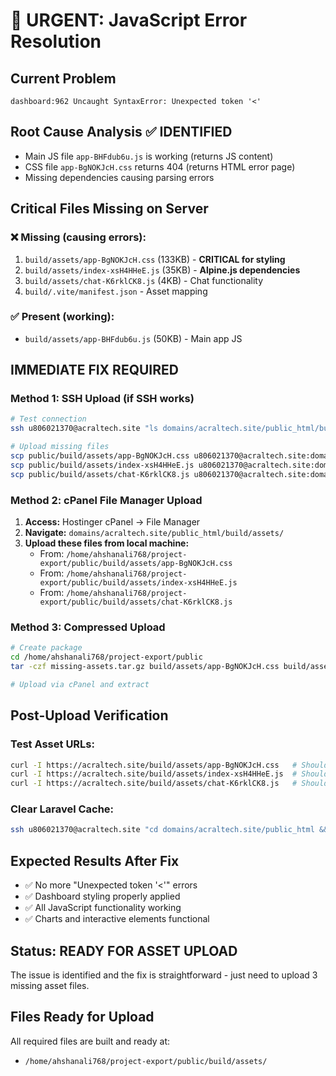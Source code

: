 # 🚨 URGENT: JavaScript Error Resolution

## Current Problem
```
dashboard:962 Uncaught SyntaxError: Unexpected token '<'
```

## Root Cause Analysis ✅ IDENTIFIED
- Main JS file `app-BHFdub6u.js` is working (returns JS content)
- CSS file `app-BgNOKJcH.css` returns 404 (returns HTML error page)
- Missing dependencies causing parsing errors

## Critical Files Missing on Server

### ❌ Missing (causing errors):
1. `build/assets/app-BgNOKJcH.css` (133KB) - **CRITICAL for styling**
2. `build/assets/index-xsH4HHeE.js` (35KB) - **Alpine.js dependencies**  
3. `build/assets/chat-K6rklCK8.js` (4KB) - Chat functionality
4. `build/.vite/manifest.json` - Asset mapping

### ✅ Present (working):
- `build/assets/app-BHFdub6u.js` (50KB) - Main app JS

## IMMEDIATE FIX REQUIRED

### Method 1: SSH Upload (if SSH works)
```bash
# Test connection
ssh u806021370@acraltech.site "ls domains/acraltech.site/public_html/build/assets/"

# Upload missing files
scp public/build/assets/app-BgNOKJcH.css u806021370@acraltech.site:domains/acraltech.site/public_html/build/assets/
scp public/build/assets/index-xsH4HHeE.js u806021370@acraltech.site:domains/acraltech.site/public_html/build/assets/
scp public/build/assets/chat-K6rklCK8.js u806021370@acraltech.site:domains/acraltech.site/public_html/build/assets/
```

### Method 2: cPanel File Manager Upload
1. **Access:** Hostinger cPanel → File Manager
2. **Navigate:** `domains/acraltech.site/public_html/build/assets/`
3. **Upload these files from local machine:**
   - From: `/home/ahshanali768/project-export/public/build/assets/app-BgNOKJcH.css`
   - From: `/home/ahshanali768/project-export/public/build/assets/index-xsH4HHeE.js`
   - From: `/home/ahshanali768/project-export/public/build/assets/chat-K6rklCK8.js`

### Method 3: Compressed Upload
```bash
# Create package
cd /home/ahshanali768/project-export/public
tar -czf missing-assets.tar.gz build/assets/app-BgNOKJcH.css build/assets/index-xsH4HHeE.js build/assets/chat-K6rklCK8.js

# Upload via cPanel and extract
```

## Post-Upload Verification

### Test Asset URLs:
```bash
curl -I https://acraltech.site/build/assets/app-BgNOKJcH.css   # Should return 200, not 404
curl -I https://acraltech.site/build/assets/index-xsH4HHeE.js  # Should return 200
curl -I https://acraltech.site/build/assets/chat-K6rklCK8.js   # Should return 200
```

### Clear Laravel Cache:
```bash
ssh u806021370@acraltech.site "cd domains/acraltech.site/public_html && php artisan cache:clear && php artisan view:clear"
```

## Expected Results After Fix
- ✅ No more "Unexpected token '<'" errors
- ✅ Dashboard styling properly applied
- ✅ All JavaScript functionality working
- ✅ Charts and interactive elements functional

## Status: READY FOR ASSET UPLOAD
The issue is identified and the fix is straightforward - just need to upload 3 missing asset files.

## Files Ready for Upload
All required files are built and ready at:
- `/home/ahshanali768/project-export/public/build/assets/`

